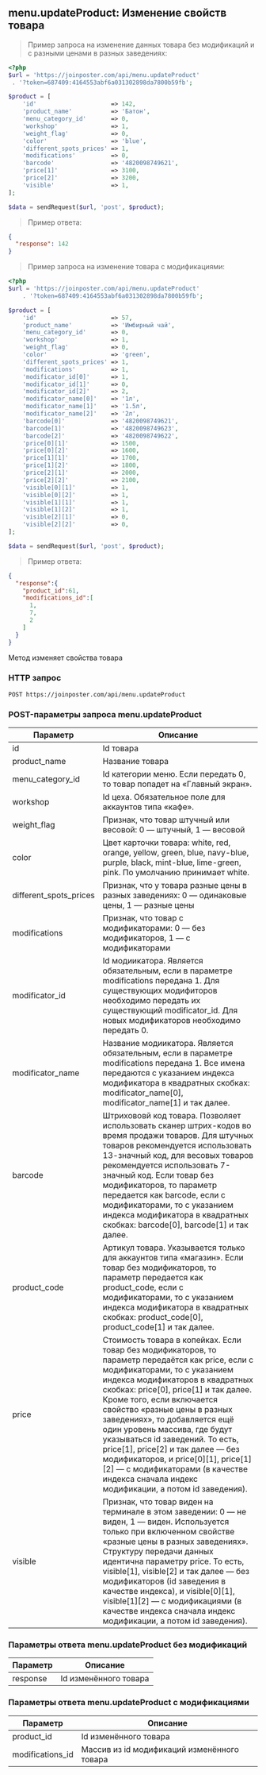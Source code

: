 ## menu.updateProduct: Изменение свойств товара

> Пример запроса на изменение данных товара без модификаций и с разными ценами в разных заведениях:

```php
<?php
$url = 'https://joinposter.com/api/menu.updateProduct'
 . '?token=687409:4164553abf6a031302898da7800b59fb';

$product = [
    'id'                     => 142,
    'product_name'           => 'Батон',
    'menu_category_id'       => 0,
    'workshop'               => 1,
    'weight_flag'            => 0,
    'color'                  => 'blue',
    'different_spots_prices' => 1,
    'modifications'          => 0,
    'barcode'                => '4820098749621',
    'price[1]'               => 3100,
    'price[2]'               => 3200,
    'visible'                => 1,
];

$data = sendRequest($url, 'post', $product);
```

> Пример ответа:

```json
{  
  "response": 142
}
```

> Пример запроса на изменение товара с модификациями:

```php
<?php
$url = 'https://joinposter.com/api/menu.updateProduct'
    . '?token=687409:4164553abf6a031302898da7800b59fb';

$product = [
    'id'                     => 57,
    'product_name'           => 'Имбирный чай',
    'menu_category_id'       => 0,
    'workshop'               => 1,
    'weight_flag'            => 0,
    'color'                  => 'green',
    'different_spots_prices' => 1,
    'modifications'          => 1,
    'modificator_id[0]'      => 1,
    'modificator_id[1]'      => 0,
    'modificator_id[2]'      => 2,
    'modificator_name[0]'    => '1л',
    'modificator_name[1]'    => '1.5л',
    'modificator_name[2]'    => '2л',
    'barcode[0]'             => '4820098749621',
    'barcode[1]'             => '4820098749623',
    'barcode[2]'             => '4820098749622',
    'price[0][1]'            => 1500,
    'price[0][2]'            => 1600,
    'price[1][1]'            => 1700,
    'price[1][2]'            => 1800,
    'price[2][1]'            => 2000,
    'price[2][2]'            => 2100,
    'visible[0][1]'          => 1,
    'visible[0][2]'          => 1,
    'visible[1][1]'          => 1,
    'visible[1][2]'          => 1,
    'visible[2][1]'          => 0,
    'visible[2][2]'          => 0,
];

$data = sendRequest($url, 'post', $product);
```

> Пример ответа:

```json
{  
  "response":{  
    "product_id":61,
    "modifications_id":[  
      1,
      7,
      2
    ]
  }
}
```

Метод изменяет свойства товара

### HTTP запрос

`POST https://joinposter.com/api/menu.updateProduct`

### POST-параметры запроса menu.updateProduct

Параметр | Описание
-------- | --------
id | Id товара
product_name | Название товара
menu_category_id | Id категории меню. Если передать 0, то товар попадет на «Главный экран».
workshop | Id цеха. Обязательное поле для аккаунтов типа «кафе».
weight_flag | Признак, что товар штучный или весовой: 0 — штучный, 1 — весовой
color | Цвет карточки товара: white, red, orange, yellow, green, blue, navy-blue, purple, black, mint-blue, lime-green, pink. По умолчанию принимает white.
different_spots_prices | Признак, что у товара разные цены в разных заведениях: 0 — одинаковые цены, 1 — разные цены
modifications | Признак, что товар с модификаторами: 0 — без модификаторов, 1 — с модификаторами
modificator_id | Id модиикатора. Является обязательным, если в параметре modifications передана 1. Для существующих модифиторов необходимо передать их существующий modificator_id. Для новых модификаторов необходимо передать 0.
modificator_name | Название модиикатора. Является обязательным, если в параметре modifications передана 1. Все имена передаются с указанием индекса модификатора в квадратных скобках: modificator_name[0], modificator_name[1] и так далее.
barcode | Штрихововй код товара. Позволяет использовать сканер штрих-кодов во время продажи товаров. Для штучных товаров рекомендуется использовать 13-значный код, для весовых товаров рекомендуется использовать 7-значный код. Если товар без модификаторов, то параметр передается как barcode, если с модификаторами, то с указанием индекса модификатора в квадратных скобках: barcode[0], barcode[1] и так далее.
product_code | Артикул товара. Указывается только для аккаунтов типа «магазин». Если товар без модификаторов, то параметр передается как product_code, если с модификаторами, то с указанием индекса модификатора в квадратных скобках: product_code[0], product_code[1] и так далее.
price | Стоимость товара в копейках. Если товар без модификаторов, то параметр передаётся как price, если с модификаторами, то с указанием индекса модификаторов в квадратных скобках: price[0], price[1] и так далее. Кроме того, если включается свойство «разные цены в разных заведениях», то добавляется ещё один уровень массива, где будут указываться id заведений. То есть, price[1], price[2] и так далее — без модификаторов, и price[0][1], price[1][2] — с модификаторами (в качестве индекса сначала индекс модификации, а потом id заведения).
visible | Признак, что товар виден на терминале в этом заведении: 0 — не виден, 1 — виден. Используется только при включенном свойстве «разные цены в разных заведениях». Структуру передачи данных идентична параметру price. То есть, visible[1], visible[2] и так далее — без модификаторов (id заведения в качестве индекса), и visible[0][1], visible[1][2] — с модификациями (в качестве индекса сначала индекс модификации, а потом id заведения).

### Параметры ответа menu.updateProduct без модификаций

Параметр | Описание
-------- | --------
response | Id изменённого товара

### Параметры ответа menu.updateProduct с модификациями

Параметр | Описание
-------- | --------
product_id | Id изменённого товара
modifications_id | Массив из id модификаций изменённого товара
